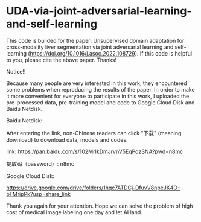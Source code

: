 # UDA-via-joint-adversarial-learning-and-self-learning
This code is builded for the paper: Unsupervised domain adaptation for cross-modality liver segmentation via joint adversarial learning and self-learning (https://doi.org/10.1016/j.asoc.2022.108729).
If this code is helpful to you, please cite the above paper.
Thanks!

Notice!!

Because many people are very interested in this work, they encountered some problems when reproducing the results of the paper. In order to make it more convenient for everyone to participate in this work, I uploaded the pre-processed data, pre-training model and code to Google Cloud Disk and Baidu Netdisk. 

Baidu Netdisk:

After entering the link, non-Chinese readers can click "下载" (meaning download) to download data, models and codes. 

link: https://pan.baidu.com/s/102MrIkDmJrvnV5EqPqzSNA?pwd=n8mc

提取码（password）: n8mc

Google Cloud Disk:

https://drive.google.com/drive/folders/1hqc7ATDCj-DfuvV8npeJK4O-bTMripPk?usp=share_link


Thank you again for your attention. Hope we can solve the problem of high cost of medical image labeling one day and let AI land.
